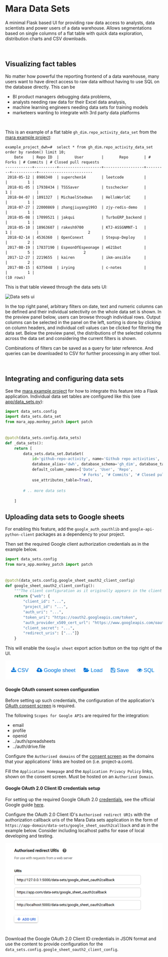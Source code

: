 # Mara Data Sets

A minimal Flask based UI for providing raw data access to analysts, data scientists and power users of a data warehouse. Allows segmentations based on single columns of a flat table with quick data exploration, distribution charts and CSV downloads.

&nbsp;

## Visualizing fact tables

No matter how powerful the reporting frontend of a data warehouse, many users want to have direct access to raw data without having to use SQL on the database directly. This can be 

- BI product managers debugging data problems, 
- analysts needing raw data for their Excel data analysis, 
- machine learning engineers needing data sets for training models
- marketeers wanting to integrate with 3rd party data platforms

&nbsp;

This is an example of a flat table `gh_dim.repo_activity_data_set` from the [mara example project](https://github.com/mara/mara-example-project):

```
example_project_dwh=#  select * from gh_dim.repo_activity_data_set order by random() limit 10;
    Date    | Repo ID  |       User        |       Repo       | # Forks | # Commits | # Closed pull requests 
------------+----------+-------------------+------------------+---------+-----------+------------------------
 2018-05-12 | 8986340  | superchen14       | leetcode         |         |         1 |                       
 2018-01-05 | 17938434 | TSSSaver          | tsschecker       |       1 |           |                       
 2018-04-07 | 1091327  | MichaelStedman    | HelloWorldC      |         |         1 |                       
 2018-07-27 | 22000869 | zhangjiuyang1993  | zjy-redis-demo   |         |         1 |                       
 2018-05-08 | 17099521 | jakqui            | TurboERP_backend |         |         1 |                       
 2018-05-10 | 18963607 | rakesh9700        | KTJ-ASSGNMNT-1   |       1 |           |                      2
 2018-02-14 | 4536360  | OpenConext        | Stepup-Deploy    |         |         2 |                       
 2017-08-19 | 17837190 | EspeonOfEspeonage | e621bot          |         |         5 |                      2
 2017-12-27 | 2219655  | kairen            | ikm-ansible      |         |         2 |                       
 2017-08-15 | 6375048  | irying            | c-notes          |         |         1 |                       
(10 rows)
```

This is that table viewed through the data sets UI:

![Data sets ui](docs/data-sets-ui.png)

In the top right panel, arbitrary filters on date, text and numeric columns can be defined and their individual selectivity on the whole data set is shown. In the preview panel below, users can browse through individual rows. Output columns can be selected in the panel on the left, sorting is done by clicking on column headers, and individual cell values can be clicked for filtering the data set. Below the preview panel, the distributions of the selected columns across the data set and considering the current filters is shown.  

Combinations of filters can be saved as a query for later reference. And queries can be downloaded to CSV for further processing in any other tool.

&nbsp;

## Integrating and configuring data sets

See the [mara example project](https://github.com/mara/mara-example-project) for how to integrate this feature into a Flask application. Individual data set tables are configured like this (see [app/data_sets.py](https://github.com/mara/mara-example-project/blob/master/app/data_sets.py)):

```python
import data_sets.config
import data_sets.data_set
from mara_app.monkey_patch import patch


@patch(data_sets.config.data_sets)
def _data_sets():
    return [
        data_sets.data_set.DataSet(
            id='github-repo-activity', name='Github repo activities',
            database_alias='dwh', database_schema='gh_dim', database_table='repo_activity_data_set',
            default_column_names=['Date', 'User', 'Repo',
                                  '# Forks', '# Commits', '# Closed pull requests'],
            use_attributes_table=True),
        
        # .. more data sets

    ]
```

## Uploading data sets to Google sheets

For enabling this feature, add the `google_auth_oauthlib` and `google-api-python-client` packages as a dependency to your project. 

Then set the required Google client authorization credentials as in the example below.

```python
import data_sets.config
from mara_app.monkey_patch import patch


@patch(data_sets.config.google_sheet_oauth2_client_config)
def google_sheet_oauth2_client_config():
    """The client configuration as it originally appears in the client secrets file in json format"""
    return {"web": {
        "client_id": "...",
        "project_id": "...",
        "auth_uri": "...",
        "token_uri": "https://oauth2.googleapis.com/token",
        "auth_provider_x509_cert_url": "https://www.googleapis.com/oauth2/v1/certs",
        "client_secret": "...",
        "redirect_uris": ["..."]}
    }
```

This will enable the `Google sheet` export action button on the top right of the UI.



![Data sets ui](docs/action-buttons.png)

#### Google OAuth consent screen configuration

Before setting up such credentials, the configuration of the application's [OAuth consent screen](https://console.developers.google.com/apis/credentials/consent) is required.

The following `Scopes for Google APIs` are required for the integration:
* email
* profile
* openid
* ../auth/spreadsheets
* ../auth/drive.file

Configure the `Authorised domains` of the [consent screen](https://console.developers.google.com/apis/credentials/consent) as the domains that your applications' links are hosted on (i.e. project-a.com).

Fill the `Application Homepage` and the `Application Privacy Policy` links, shown on the consent screen. Must be hosted on an `Authorized Domain`.

#### Google OAuth 2.0 Client ID credentials setup

For setting up the required Google OAuth 2.0 [credentials](https://console.developers.google.com/apis/credentials),
see the official Google guide [here](https://github.com/googleapis/google-api-python-client/blob/master/docs/oauth-web.md).

Configure the OAuth 2.0 Client ID's `Authorised redirect URIs` with the 
authorization callback uris of the Mara Data sets application
in the form of `https://app-domain/data-sets/google_sheet_oauth2callback` and as in the example below.
Consider including localhost paths for ease of local developing and testing.

![Data sets ui](docs/auth-redirect-uris.png)

Download the Google OAuth 2.0 Client ID credentials in JSON format
and use the content to provide configuration for the `data_sets.config.google_sheet_oauth2_client_config`.